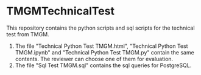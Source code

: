 # TMGMTechnicalTest
This repository contains the python scripts and sql scripts for the technical test from TMGM.
1. The file "Technical Python Test TMGM.html", "Technical Python Test TMGM.ipynb" and "Technical Python Test TMGM.py" contain the same  contents. The reviewer can choose one of them for evaluation.
2. The file "Sql Test TMGM.sql" contains the sql queries for PostgreSQL.
